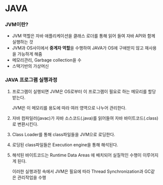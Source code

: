 # JAVA

### JVM이란?

* JVM 역할은 자바 애플리케이션을 클래스 로더를 통해 읽어 들여 자바 API와 함께 실행하는 것
* JVM과 OS사이에서 **중계자 역할**을 수행하여 JAVA가 OS에 구애받지 않고 재사용을 가능하게 해줌
* 메모리관리, Garbage collection을 수&#x20;
* 스택기반의 가상머신



### JAVA 프로그램 실행과정

1.  프로그램이 실행되면 JVM은 OS로부터 이 프로그램이 필요로 하는 메모리를 할당받는다.

    JVM은 이 메모리를 용도에 따라 여러 영역으로 나누어 관리한다.
2. 자바 컴파일러(javac)가 자바 소스코드(.java)를 읽어들여 자바 바이트코드(.class)로 변환시킨다.
3. Class Loader를 통해 class파일들을 JVM으로 로딩한다.
4. 로딩된 class파일들은 Execution engine을 통해 해석된다.
5.  해석된 바이트코드는 Runtime Data Areas 에 배치되어 실질적인 수행이 이루어지게 된다.

    이러한 실행과정 속에서 JVM은 필요에 따라 Thread Synchronization과 GC같은 관리작업을 수행

